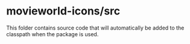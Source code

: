 # movieworld-icons/src

This folder contains source code that will automatically be added to the classpath when
the package is used.
